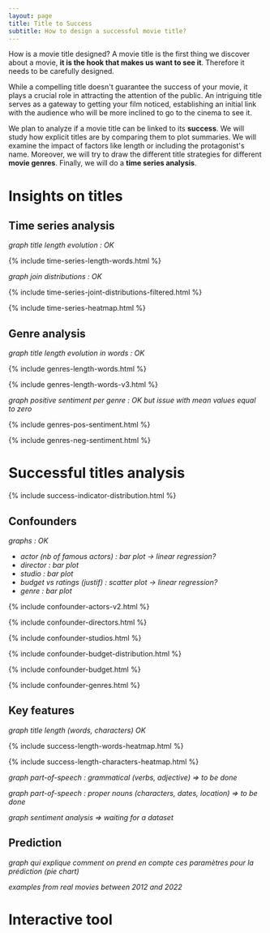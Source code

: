```yaml
---
layout: page
title: Title to Success
subtitle: How to design a successful movie title?
---
```


How is a movie title designed? A movie title is the first thing we discover about a movie, **it is the hook that makes us want to see it**. Therefore it needs to be carefully designed.

While a compelling title doesn't guarantee the success of your movie, it plays a crucial role in attracting the attention of the public. An intriguing title serves as a gateway to getting your film noticed, establishing an initial link with the audience who will be more inclined to go to the cinema to see it.

We plan to analyze if a movie title can be linked to its **success**. We will study how explicit titles are by comparing them to plot summaries. We will examine the impact of factors like length or including the protagonist's name. Moreover, we will try to draw the different title strategies for different **movie genres**. Finally, we will do a **time series analysis**.

# Insights on titles

## Time series analysis

*graph title length evolution : OK*

{% include time-series-length-words.html %}

*graph join distributions : OK*

{% include time-series-joint-distributions-filtered.html %}

{% include time-series-heatmap.html %}

## Genre analysis

*graph title length evolution in words : OK*

{% include genres-length-words.html %}

{% include genres-length-words-v3.html %}

*graph positive sentiment per genre : OK but issue with mean values equal to zero*

{% include genres-pos-sentiment.html %}

{% include genres-neg-sentiment.html %}
 
# Successful titles analysis

{% include success-indicator-distribution.html %}

## Confounders

*graphs : OK*
- *actor (nb of famous actors) : bar plot -> linear regression?*
- *director : bar plot*
- *studio  : bar plot*
- *budget vs ratings (justif) : scatter plot -> linear regression?*
- *genre : bar plot*

{% include confounder-actors-v2.html %}

{% include confounder-directors.html %}

{% include confounder-studios.html %}

{% include confounder-budget-distribution.html %}

{% include confounder-budget.html %}

{% include confounder-genres.html %}

## Key features

*graph title length (words, characters) OK*

{% include success-length-words-heatmap.html %}

{% include success-length-characters-heatmap.html %}

*graph part-of-speech : grammatical (verbs, adjective) => to be done*

*graph part-of-speech : proper nouns (characters, dates, location) => to be done*

*graph sentiment analysis => waiting for a dataset*

## Prediction

*graph qui explique comment on prend en compte ces paramètres pour la prédiction (pie chart)*

*examples from real movies between 2012 and 2022*

# Interactive tool

